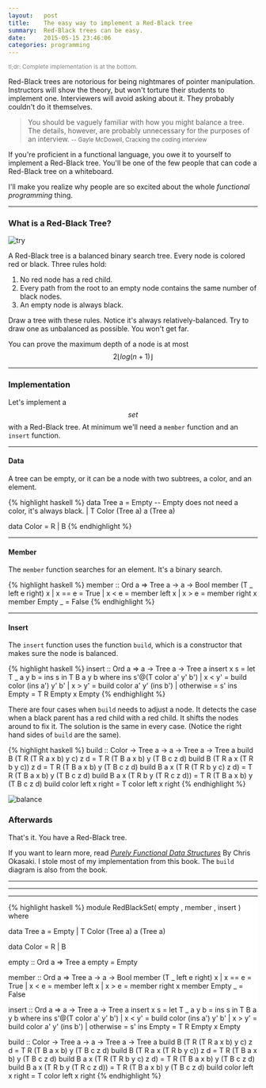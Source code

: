 ```yaml
---
layout:   post
title:    The easy way to implement a Red-Black tree
summary:  Red-Black trees can be easy.
date:     2015-05-15 23:46:06
categories: programming
---
```


<small style="color:gray;">tl;dr: Complete implementation is at the bottom.</small>

Red-Black trees are notorious for being nightmares of pointer manipulation. Instructors will show the theory, but won't torture their students to implement one. Interviewers will avoid asking about it. They probably couldn't do it themselves. 

> You should be vaguely familiar with how you might balance a tree. The details, however, are probably unnecessary for the purposes of an interview. 
> <small>-- Gayle McDowell, Cracking the coding interview</small>

If you're proficient in a functional language, you owe it to yourself to implement a Red-Black tree. You'll be one of the few people that can code a Red-Black tree on a whiteboard.

I'll make you realize why people are so excited about the whole _functional programming_ thing.

- - -

### What is a Red-Black Tree?

![try](/img/redblacktree/tryredblack.jpg)

A Red-Black tree is a balanced binary search tree. Every node is colored red or black. Three rules hold:

1. No red node has a red child.
2. Every path from the root to an empty node contains the same number of black nodes.
3. An empty node is always black.

Draw a tree with these rules. Notice it's always relatively-balanced. Try to draw one as unbalanced as possible. You won't get far. 

You can prove the maximum depth of a node is at most $$2\lfloor log(n+1) \rfloor$$

- - -

### Implementation 
Let's implement a $$set$$ with a Red-Black tree. At minimum we'll need a `member` function and an `insert` function.

- - -

#### Data 

A tree can be empty, or it can be a node with two subtrees, a color, and an element. 

{% highlight haskell %}
data Tree a = Empty -- Empty does not need a color, it's always black.
            | T Color (Tree a) a (Tree a)

data Color  = R
            | B
{% endhighlight %}

- - -

#### Member

The `member` function searches for an element. It's a binary search.

{% highlight haskell %}
member :: Ord a => Tree a -> a -> Bool
member (T _ left e right) x | x == e = True
                            | x < e  = member left x
                            | x > e  = member right x
member Empty              _          = False
{% endhighlight %}

- - -

#### Insert 

The `insert` function uses the function `build`, which is a constructor that makes sure the node is balanced. 

{% highlight haskell %}
insert :: Ord a => a -> Tree a -> Tree a
insert x s = let T _ a y b = ins s
             in  T B a y b
        where
          ins s'@(T color a' y' b')
                    | x < y'    = build color (ins a') y' b'
                    | x > y'    = build color a' y' (ins b')
                    | otherwise = s'
          ins Empty             = T R Empty x Empty
{% endhighlight %}

There are four cases when `build` needs to adjust a node. It detects the case when a black parent has a red child with a red child. It shifts the nodes around to fix it. The solution is the same in every case. (Notice the right hand sides of `build` are the same). 

{% highlight haskell %}
build :: Color -> Tree a -> a -> Tree a -> Tree a
build B (T R (T R a x b) y c) z d = T R (T B a x b) y (T B c z d)
build B (T R a x (T R b y c)) z d = T R (T B a x b) y (T B c z d)
build B a x (T R (T R b y c) z d) = T R (T B a x b) y (T B c z d)
build B a x (T R b y (T R c z d)) = T R (T B a x b) y (T B c z d)
build color left x right          = T color left x right
{% endhighlight %}

![balance](/img/redblacktree/balance.jpg)


### Afterwards

That's it. You have a Red-Black tree.

If you want to learn more, read [_Purely Functional Data Structures_](http://amzn.to/1Kdg2iD) By Chris Okasaki. I stole most of my implementation from this book. The `build` diagram is also from the book.

- - -

- - -

- - -

<div style="background:white; border:red;">
{% highlight haskell %}
module RedBlackSet( empty
                  , member
                  , insert
                  ) where

data Tree a = Empty
            | T Color (Tree a) a (Tree a)

data Color  = R
            | B

empty :: Ord a => Tree a
empty = Empty

member :: Ord a => Tree a -> a -> Bool
member (T _ left e right) x | x == e = True
                            | x < e  = member left x
                            | x > e  = member right x
member Empty _                       = False

insert :: Ord a => a -> Tree a -> Tree a
insert x s = let T _ a y b = ins s
             in  T B a y b
        where
          ins s'@(T color a' y' b')
                    | x < y'    = build color (ins a') y' b'
                    | x > y'    = build color a' y' (ins b')
                    | otherwise = s'
          ins Empty             = T R Empty x Empty

build :: Color -> Tree a -> a -> Tree a -> Tree a
build B (T R (T R a x b) y c) z d = T R (T B a x b) y (T B c z d)
build B (T R a x (T R b y c)) z d = T R (T B a x b) y (T B c z d)
build B a x (T R (T R b y c) z d) = T R (T B a x b) y (T B c z d)
build B a x (T R b y (T R c z d)) = T R (T B a x b) y (T B c z d)
build color left x right          = T color left x right
{% endhighlight %}
</div>

